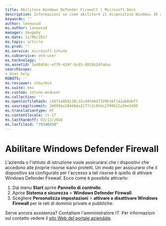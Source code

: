 ```yaml
---
title: Abilitare Windows Defender Firewall | Microsoft Docs
description: Informazioni su come abilitare il dispositivo Windows 10 ad accedere alle risorse aziendali attivando il firewall.
keywords: ''
author: lenewsad
ms.author: lanewsad
manager: dougeby
ms.date: 11/06/2017
ms.topic: article
ms.prod: ''
ms.service: microsoft-intune
ms.subservice: end-user
ms.technology: ''
ms.assetid: 1ed8456c-ef70-429f-9c65-081bb2dfa6ac
searchScope:
- User help
ROBOTS: ''
ms.reviewer: shburbid
ms.suite: ems
ms.custom: intune-enduser
ms.collection: ''
ms.openlocfilehash: c4871e8b9130c32cddfe6d7329b16f142ab0ebf7
ms.sourcegitcommit: 3d895be2844bda2177c2c85dc2f09612a1be5490
ms.translationtype: HT
ms.contentlocale: it-IT
ms.lasthandoff: 03/13/2020
ms.locfileid: "79346430"
---
```

# <a name="turn-on-your-windows-defender-firewall"></a>Abilitare Windows Defender Firewall

L'azienda o l'istituto di istruzione vuole assicurarsi che i dispositivi che accedono alle proprie risorse siano protetti. Un modo per assicurarsi che il dispositivo sia configurato per l'accesso a tali risorse è quello di attivare Windows Defender Firewall. Ecco come è possibile attivarlo:

1. Dal menu **Start** aprire **Pannello di controllo**.
2. Aprire **Sistema e sicurezza** > **Windows Defender Firewall**.
3. Scegliere **Personalizza impostazioni** > **attivare o disattivare Windows Firewall** per le reti di dominio private e pubbliche.

Serve ancora assistenza? Contattare l'amministratore IT. Per informazioni sul contatto vedere il [sito Web del portale aziendale](https://go.microsoft.com/fwlink/?linkid=2010980).
